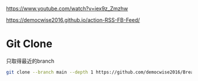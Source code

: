 https://www.youtube.com/watch?v=iex9z_Zmzhw

https://democwise2016.github.io/action-RSS-FB-Feed/


# Git Clone

只取得最近的branch

````bash
git clone --branch main --depth 1 https://github.com/democwise2016/Breadcrumbsaction-RSS-Fulltext-20240420.git
````
